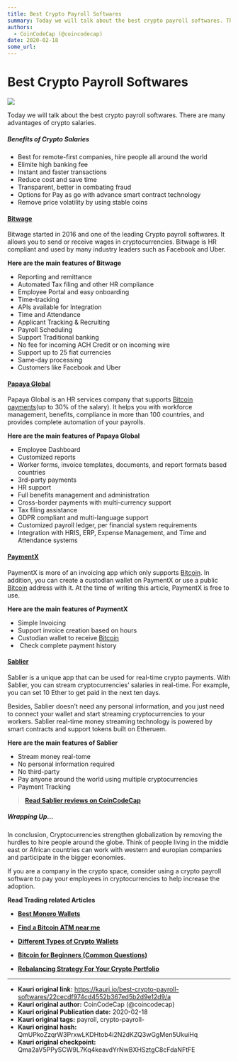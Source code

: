 ```yaml
---
title: Best Crypto Payroll Softwares
summary: Today we will talk about the best crypto payroll softwares. There are many advantages of crypto salaries. Benefits of Crypto Salaries Best for remote-first comp
authors:
  - CoinCodeCap (@coincodecap)
date: 2020-02-18
some_url: 
---
```


# Best Crypto Payroll Softwares


![](https://ipfs.infura.io/ipfs/QmWmWzzQrAYZVoWQfirSaeBrjAJ6mHK6fmgEEiZcp7tb2L)

Today we will talk about the best crypto payroll softwares. There are many advantages of crypto salaries.

##### Benefits of Crypto Salaries

*   Best for remote-first companies, hire people all around the world
*   Elimite high banking fee 
*   Instant and faster transactions
*   Reduce cost and save time
*   Transparent, better in combating fraud
*   Options for Pay as go with advance smart contract technology 
*   Remove price volatility by using stable coins

#### **[Bitwage](https://www.bitwage.com/?utm_source=coincodecap.com)**

Bitwage started in 2016 and one of the leading Crypto payroll softwares. It allows you to send or receive wages in cryptocurrencies. Bitwage is HR compliant and used by many industry leaders such as Facebook and Uber. 

**Here are the main features of Bitwage**

*   Reporting and remittance
*   Automated Tax filing and other HR compliance 
*   Employee Portal and easy onboarding
*   Time-tracking
*   APIs available for Integration
*   Time and Attendance
*   Applicant Tracking & Recruiting
*   Payroll Scheduling
*   Support Traditional banking 
*   No fee for incoming ACH Credit or on incoming wire
*   Support up to 25 fiat currencies
*   Same-day processing
*   Customers like Facebook and Uber

#### [Papaya Global](https://papayaglobal.com/?utm_source=coincodecap.com)

Papaya Global is an HR services company that supports [Bitcoin payments](https://papayaglobal.com/bitcoin-as-employee-benefit/)(up to 30% of the salary). It helps you with workforce management, benefits, compliance in more than 100 countries, and provides complete automation of your payrolls.

**Here are the main features of Papaya Global**

*   Employee Dashboard 
*   Customized reports
*   Worker forms, invoice templates, documents, and report formats based countries
*   3rd-party payments
*   HR support
*   Full benefits management and administration
*   Cross-border payments with multi-currency support
*   Tax filing assistance
*   GDPR compliant and multi-language support 
*   Customized payroll ledger, per financial system requirements
*   Integration with HRIS, ERP, Expense Management, and Time and Attendance systems

#### [PaymentX](https://paymentx.io/?utm_source=coincodecap.com)

PaymentX is more of an invoicing app which only supports [Bitcoin](https://blog.coincodecap.com/tag/bitcoin/). In addition, you can create a custodian wallet on PaymentX or use a public [Bitcoin](https://blog.coincodecap.com/tag/bitcoin/) address with it. At the time of writing this article, PaymentX is free to use.

**Here are the main features of PaymentX**

*   Simple Invoicing 
*   Support invoice creation based on hours
*   Custodian wallet to receive [Bitcoin](https://blog.coincodecap.com/tag/bitcoin/)
*    Check complete payment history

#### [Sablier](https://www.sablier.finance/?utm_source=coincodecap.com)

Sablier is a unique app that can be used for real-time crypto payments. With Sablier, you can stream cryptocurrencies’ salaries in real-time. For example, you can set 10 Ether to get paid in the next ten days. 

Besides, Sablier doesn’t need any personal information, and you just need to connect your wallet and start streaming cryptocurrencies to your workers. Sablier real-time money streaming technology is powered by smart contracts and support tokens built on Etheruem. 

**Here are the main features of Sablier**

*   Stream money real-tome
*   No personal information required 
*   No third-party
*   Pay anyone around the world using multiple cryptocurrencies
*   Payment Tracking

> [**Read Sablier reviews on CoinCodeCap**](https://coincodecap.com/product/sablier-4)

##### Wrapping Up…

In conclusion, Cryptocurrencies strengthen globalization by removing the hurdles to hire people around the globe. Think of people living in the middle east or African countries can work with western and europian companies and participate in the bigger economies.

If you are a company in the crypto space, consider using a crypto payroll software to pay your employees in cryptocurrencies to help increase the adoption. 

**Read Trading related Articles**

*   [**Best Monero Wallets**](https://blog.coincodecap.com/best-monero-wallets/)

*   [**Find a Bitcoin ATM near me**](https://blog.coincodecap.com/find-a-bitcoin-atm-near-me/)

*   [**Different Types of Crypto Wallets**](https://blog.coincodecap.com/different-types-of-crypto-wallets/)

*   [**Bitcoin for Beginners (Common Questions)**](https://blog.coincodecap.com/bitcoin-for-beginners-common-questions/)

*   [**Rebalancing Strategy For Your Crypto Portfolio**](https://blog.coincodecap.com/crypto-portfolio-rebalancing/)



---

- **Kauri original link:** https://kauri.io/best-crypto-payroll-softwares/22cecdf974cd4552b367ed5b2d9e12d9/a
- **Kauri original author:** CoinCodeCap (@coincodecap)
- **Kauri original Publication date:** 2020-02-18
- **Kauri original tags:** payroll, crypto-payroll-
- **Kauri original hash:** QmUPkoZzqrW3PrxwLKDHtob4i2N2dKZQ3wGgMen5UkuiHq
- **Kauri original checkpoint:** Qma2aV5PPySCW9L7Kq4keavdYrNwBXHSztgC8cFdaNFtFE



